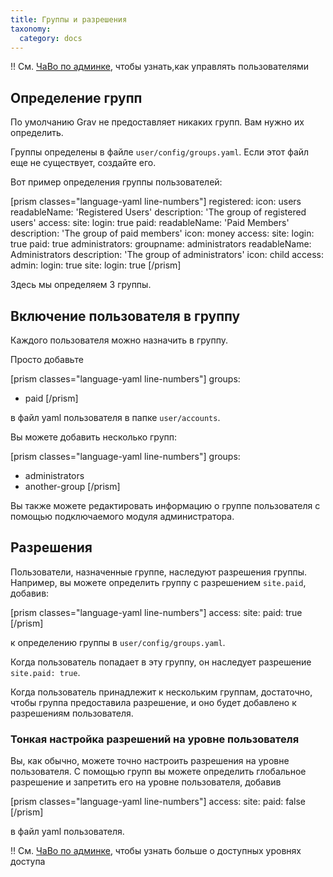 ```yaml
---
title: Группы и разрешения
taxonomy:
  category: docs
---
```


!! См. [ЧаВо по админке](/admin-panel/faq#adding-and-managing-users), чтобы узнать,как управлять пользователями

## Определение групп

По умолчанию Grav не предоставляет никаких групп. Вам нужно их определить.

Группы определены в файле `user/config/groups.yaml`. Если этот файл еще не существует, создайте его.

Вот пример определения группы пользователей:

[prism classes="language-yaml line-numbers"]
registered:
  icon: users
  readableName: 'Registered Users'
  description: 'The group of registered users'
  access:
    site:
      login: true
paid:
  readableName: 'Paid Members'
  description: 'The group of paid members'
  icon: money
  access:
    site:
      login: true
      paid: true
administrators:
  groupname: administrators
  readableName: Administrators
  description: 'The group of administrators'
  icon: child
  access:
    admin:
      login: true
    site:
      login: true
[/prism]

Здесь мы определяем 3 группы.

## Включение пользователя в группу

Каждого пользователя можно назначить в группу.

Просто добавьте

[prism classes="language-yaml line-numbers"]
groups:
  - paid
[/prism]

в файл yaml пользователя в папке `user/accounts`.

Вы можете добавить несколько групп:

[prism classes="language-yaml line-numbers"]
groups:
  - administrators
  - another-group
[/prism]

Вы также можете редактировать информацию о группе пользователя с помощью подключаемого модуля администратора.

## Разрешения

Пользователи, назначенные группе, наследуют разрешения группы. Например, вы можете определить группу с разрешением `site.paid`, добавив:

[prism classes="language-yaml line-numbers"]
access:
  site:
    paid: true
[/prism]

к определению группы в `user/config/groups.yaml`.

Когда пользователь попадает в эту группу, он наследует разрешение `site.paid: true`.

Когда пользователь принадлежит к нескольким группам, достаточно, чтобы группа предоставила разрешение, и оно будет добавлено к разрешениям пользователя.

### Тонкая настройка разрешений на уровне пользователя

Вы, как обычно, можете точно настроить разрешения на уровне пользователя. С помощью групп вы можете определить глобальное разрешение и запретить его на уровне пользователя, добавив

[prism classes="language-yaml line-numbers"]
access:
  site:
    paid: false
[/prism]

в файл yaml пользователя.

!! См. [ЧаВо по админке](/16/admin-panel/faq#managing-acl), чтобы узнать больше о доступных уровнях доступа
